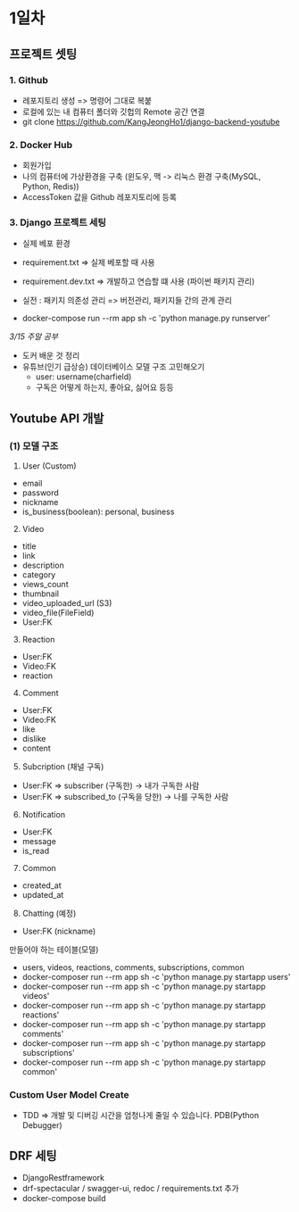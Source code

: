# 1일차
## 프로젝트 셋팅
### 1. Github
- 레포지토리 생성 => 명령어 그대로 복붙
- 로컬에 있는 내 컴퓨터 폴더와 깃헙의 Remote 공간 연결
- git clone https://github.com/KangJeongHo1/django-backend-youtube

### 2. Docker Hub
- 회원가입
- 나의 컴퓨터에 가상환경을 구축 (윈도우, 맥 -> 리눅스 환경 구축(MySQL, Python, Redis))
- AccessToken 값을 Github 레포지토리에 등록

### 3. Django 프로젝트 세팅
- 실제 베포 환경
- requirement.txt => 실제 베포할 때 사용
- requirement.dev.txt => 개발하고 연습할 떄 사용 (파이썬 패키지 관리)
- 실전 : 패키지 의존성 관리 => 버전관리, 패키지들 간의 관계 관리

- docker-compose run --rm app sh -c 'python manage.py runserver'

*3/15 주말 공부*
- 도커 배운 것 정리
- 유튜브(인기 급상승) 데이터베이스 모델 구조 고민해오기
    - user: username(charfield)
    - 구독은 어떻게 하는지, 좋아요, 싫어요 등등

## Youtube API 개발

### (1) 모델 구조
1. User (Custom)
- email
- password
- nickname
- is_business(boolean): personal, business

2. Video
- title
- link
- description
- category
- views_count
- thumbnail
- video_uploaded_url (S3)
- video_file(FileField)
- User:FK

3. Reaction
- User:FK
- Video:FK
- reaction

4. Comment
- User:FK
- Video:FK
- like
- dislike
- content

5. Subcription (채널 구독)
- User:FK => subscriber (구독한) -> 내가 구독한 사람
- User:FK => subscribed_to (구독을 당한) -> 나를 구독한 사람

6. Notification

- User:FK
- message
- is_read

7. Common

- created_at
- updated_at

8. Chatting (예정)
- User:FK (nickname)


만들어야 하는 테이블(모델)
- users, videos, reactions, comments, subscriptions, common
- docker-composer run --rm app sh -c 'python manage.py startapp users'
- docker-composer run --rm app sh -c 'python manage.py startapp videos'
- docker-composer run --rm app sh -c 'python manage.py startapp reactions'
- docker-composer run --rm app sh -c 'python manage.py startapp comments'
- docker-composer run --rm app sh -c 'python manage.py startapp subscriptions'
- docker-composer run --rm app sh -c 'python manage.py startapp common'

### Custom User Model Create

- TDD => 개발 및 디버깅 시간을 엄청나게 줄일 수 있습니다. PDB(Python Debugger)

## DRF 세팅
- DjangoRestframework
- drf-spectacular / swagger-ui, redoc / requirements.txt 추가
- docker-compose build